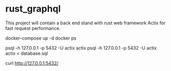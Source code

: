 # rust_graphql

This project will contain a back end stand with rust web framework Actix for fast request performance. 


docker-compose up -d
docker ps 

psql -h 127.0.0.1 -p 5432 -U actix actix 
psql -h 127.0.0.1 -p 5432 -U actix actix < database.sql

curl http://127.0.0.1:5432/
